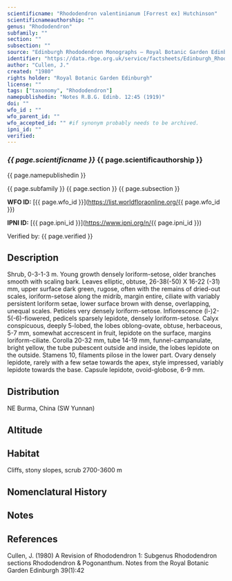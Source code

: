 ```yaml
---
scientificname: "Rhododendron valentinianum [Forrest ex] Hutchinson"
scientificnameauthorship: ""
genus: "Rhododendron"
subfamily: ""
section: ""
subsection: ""
source: "Edinburgh Rhododendron Monographs – Royal Botanic Garden Edinburgh"
identifier: "https://data.rbge.org.uk/service/factsheets/Edinburgh_Rhododendron_Monographs.xhtml"
author: "Cullen, J."
created: "1980"
rights holder: "Royal Botanic Garden Edinburgh"
license: ""
tags: ["taxonomy", "Rhododendron"]
namepublishedin: "Notes R.B.G. Edinb. 12:45 (1919)"
doi: ""
wfo_id : ""
wfo_parent_id: ""
wfo_accepted_id: "" #if synonym probably needs to be archived.                      
ipni_id: ""
verified:
---
```

### _{{ page.scientificname }}_ {{ page.scientificauthorship }}
 {{ page.namepublishedin }}

{{ page.subfamily }} {{ page.section }} {{ page.subsection }}

**WFO ID:** [{{ page.wfo_id }}](https://list.worldfloraonline.org/{{ page.wfo_id }})

**IPNI ID:** [{{ page.ipni_id }}](https://www.ipni.org/n/{{ page.ipni_id }})

Verified by: {{ page.verified }}



## Description
Shrub, 0-3-1-3 m. Young growth densely loriform-setose, older branches smooth with scaling bark. Leaves elliptic, obtuse, 26-38(-50) X 16-22 (-31) mm, upper surface dark green, rugose, often with the remains of dried-out scales, ioriform-setose along the midrib, margin entire, ciliate with variably persistent loriform setae, lower surface brown with dense, overlapping, unequal scales. Petioles very densely loriform-setose. Inflorescence (l-)2-5(-6)-fiowered, pedicels sparsely lepidote, densely loriform-setose. Calyx conspicuous, deeply 5-lobed, the lobes oblong-ovate, obtuse, herbaceous, 5-7 mm, somewhat accrescent in fruit, lepidote on the surface, margins loriform-ciliate. Corolla 20-32 mm, tube 14-19 mm, funnel-campanulate, bright yellow, the tube pubescent outside and inside, the lobes lepidote on the outside. Stamens 10, filaments pilose in the lower part. Ovary densely lepidote, rarely with a few setae towards the apex, style impressed, variably lepidote towards the base. Capsule lepidote, ovoid-globose, 6-9 mm.

## Distribution
NE Burma, China (SW Yunnan)

## Altitude


## Habitat
Cliffs, stony slopes, scrub 2700-3600 m

## Nomenclatural History

                       
## Notes


## References

Cullen, J. (1980) A Revision of Rhododendron 1: Subgenus Rhododendron sections Rhododendron & Pogonanthum. Notes from the Royal Botanic Garden Edinburgh 39(1):42
